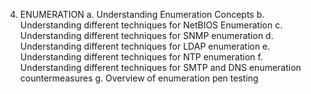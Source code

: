 4.	ENUMERATION
a.	Understanding Enumeration Concepts
b.	Understanding different techniques for NetBIOS Enumeration
c.	Understanding different techniques for SNMP enumeration
d.	Understanding different techniques for LDAP enumeration
e.	Understanding different techniques for NTP enumeration
f.	Understanding different techniques for SMTP and DNS enumeration countermeasures
g.	Overview of enumeration pen testing
